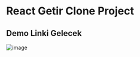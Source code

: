 # React Getir Clone Project

## Demo Linki Gelecek

![image](https://user-images.githubusercontent.com/82460438/164777523-c5af712f-bde3-4d88-b32b-c8d193e4f077.png)
